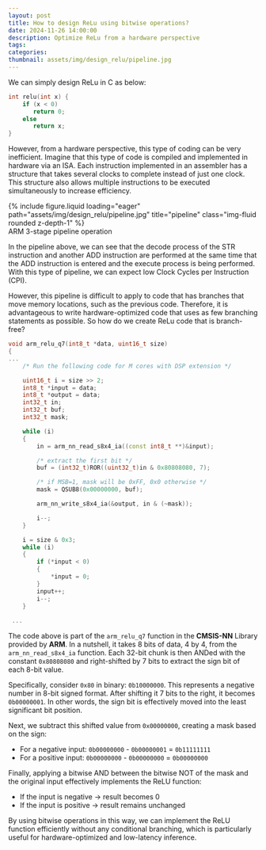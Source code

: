 ```yaml
---
layout: post
title: How to design ReLu using bitwise operations?
date: 2024-11-26 14:00:00
description: Optimize ReLu from a hardware perspective
tags:
categories:
thumbnail: assets/img/design_relu/pipeline.jpg
---
```


We can simply design ReLu in C as below:
```c++
int relu(int x) {
	if (x < 0) 
	   return 0;
	else
	   return x;
}
```

However, from a hardware perspective, this type of coding can be very inefficient.
Imagine that this type of code is compiled and implemented in hardware via an ISA.
Each instruction implemented in an assembler has a structure that takes several clocks to complete instead of just one clock. This structure also allows multiple instructions to be executed simultaneously to increase efficiency.

<div class="row">
    <div class="col-sm mt-3 mt-md-0">
        {% include figure.liquid loading="eager" path="assets/img/design_relu/pipeline.jpg" title="pipeline" class="img-fluid rounded z-depth-1" %}
    </div>
</div>
<div class="caption">
    ARM 3-stage pipeline operation
</div>

In the pipeline above, we can see that the decode process of the STR instruction and another ADD instruction are performed at the same time that the ADD instruction is entered and the execute process is being performed. With this type of pipeline, we can expect low Clock Cycles per Instruction (CPI).
 
However, this pipeline is difficult to apply to code that has branches that move memory locations, such as the previous code. Therefore, it is advantageous to write hardware-optimized code that uses as few branching statements as possible. So how do we create ReLu code that is branch-free?
```c++
void arm_relu_q7(int8_t *data, uint16_t size)
{
...
    /* Run the following code for M cores with DSP extension */

    uint16_t i = size >> 2;
    int8_t *input = data;
    int8_t *output = data;
    int32_t in;
    int32_t buf;
    int32_t mask;

    while (i)
    {
        in = arm_nn_read_s8x4_ia((const int8_t **)&input);

        /* extract the first bit */
        buf = (int32_t)ROR((uint32_t)in & 0x80808080, 7);

        /* if MSB=1, mask will be 0xFF, 0x0 otherwise */
        mask = QSUB8(0x00000000, buf);

        arm_nn_write_s8x4_ia(&output, in & (~mask));

        i--;
    }

    i = size & 0x3;
    while (i)
    {
        if (*input < 0)
        {
            *input = 0;
        }
        input++;
        i--;
    }
    
 ...
```

The code above is part of the `arm_relu_q7` function in the **CMSIS-NN** Library provided by **ARM**.
In a nutshell, it takes 8 bits of data, 4 by 4, from the `arm_nn_read_s8x4_ia` function.
Each 32-bit chunk is then ANDed with the constant `0x80808080` and right-shifted by 7 bits to extract the sign bit of each 8-bit value.
 
Specifically, consider `0x80` in binary: `0b10000000`. This represents a negative number in 8-bit signed format. After shifting it 7 bits to the right, it becomes `0b00000001`. In other words, the sign bit is effectively moved into the least significant bit position.
 
Next, we subtract this shifted value from `0x00000000`, creating a mask based on the sign:

- For a negative input: `0b00000000` - `0b00000001` = `0b11111111`
- For a positive input: `0b00000000` - `0b00000000` = `0b00000000`
 
Finally, applying a bitwise AND between the bitwise NOT of the mask and the original input effectively implements the ReLU function:

- If the input is negative → result becomes 0
- If the input is positive → result remains unchanged

By using bitwise operations in this way, we can implement the ReLU function efficiently without any conditional branching, which is particularly useful for hardware-optimized and low-latency inference.